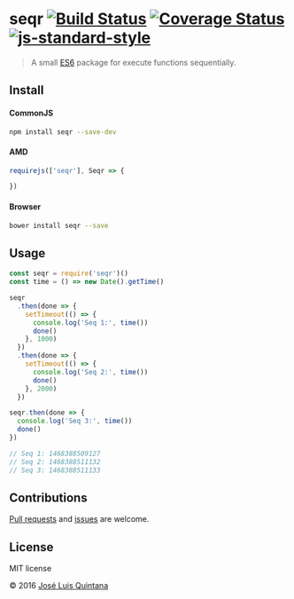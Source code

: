 # seqr [![Build Status](https://travis-ci.org/joseluisq/seqr.svg?branch=master)](https://travis-ci.org/joseluisq/seqr) [![Coverage Status](https://coveralls.io/repos/github/joseluisq/seqr/badge.svg?branch=master)](https://coveralls.io/github/joseluisq/seqr?branch=master) [![js-standard-style](https://img.shields.io/badge/code%20style-standard-brightgreen.svg)](http://standardjs.com/)

> A small [ES6](https://babeljs.io/docs/learn-es2015/) package for execute functions sequentially.

## Install

#### CommonJS

```sh
npm install seqr --save-dev
```

#### AMD

```js
requirejs(['seqr'], Seqr => {

})
```

#### Browser

```sh
bower install seqr --save
```

## Usage

```js
const seqr = require('seqr')()
const time = () => new Date().getTime()

seqr
  .then(done => {
    setTimeout(() => {
      console.log('Seq 1:', time())
      done()
    }, 1000)
  })
  .then(done => {
    setTimeout(() => {
      console.log('Seq 2:', time())
      done()
    }, 2000)
  })

seqr.then(done => {
  console.log('Seq 3:', time())
  done()
})

// Seq 1: 1468388509127
// Seq 2: 1468388511132
// Seq 3: 1468388511133
```

## Contributions
[Pull requests](https://github.com/joseluisq/seqr/pulls) and [issues](https://github.com/joseluisq/seqr/issues) are welcome.

## License
MIT license

© 2016 [José Luis Quintana](http://git.io/joseluisq)
